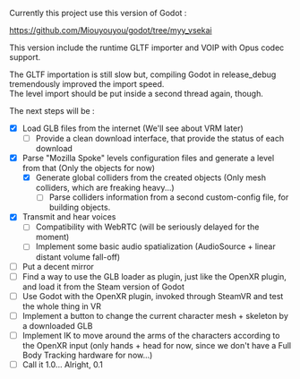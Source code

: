 Currently this project use this version of Godot :

https://github.com/Miouyouyou/godot/tree/myy_vsekai

This version include the runtime GLTF importer and VOIP
with Opus codec support.

The GLTF importation is still slow but, compiling Godot
in release_debug tremendously improved the import speed.  
The level import should be put inside a second thread again, though.

The next steps will be :
* [x] Load GLB files from the internet (We'll see about VRM later)
  * [ ] Provide a clean download interface, that provide the status of each
    download
* [x] Parse "Mozilla Spoke" levels configuration files
  and generate a level from that (Only the objects for now)
  * [x] Generate global colliders from the created objects (Only mesh colliders, which are freaking heavy...)
    * [ ] Parse colliders information from a second custom-config file, for
      building objects.
* [x] Transmit and hear voices
  * [ ] Compatibility with WebRTC (will be seriously delayed for the moment)
  * [ ] Implement some basic audio spatialization (AudioSource + linear
    distant volume fall-off)
* [ ] Put a decent mirror
* [ ] Find a way to use the GLB loader as plugin, just like the OpenXR
  plugin, and load it from the Steam version of Godot
* [ ] Use Godot with the OpenXR plugin, invoked through SteamVR and
  test the whole thing in VR
* [ ] Implement a button to change the current character mesh + skeleton
  by a downloaded GLB
* [ ] Implement IK to move around the arms of the characters according
  to the OpenXR input (only hands + head for now, since we don't
  have a Full Body Tracking hardware for now...)
* [ ] Call it 1.0... Alright, 0.1
